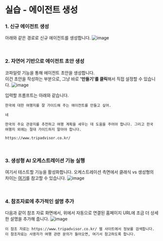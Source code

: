 실습 - 에이전트 생성
===

### 1. 신규 에이전트 생성
아래와 같은 경로로 신규 에이전트를 생성합니다.
![image](https://github.com/user-attachments/assets/2b324eb1-d57d-44c1-b43f-4e034ece25fd)

</br>

### 2. 자연어 기반으로 에이전트 초안 생성
코파일럿 기능을 통해 에이전트 초안을 생성합니다.   
이건 초안을 작성하는 부분으로, 그냥 바로 **'만들기'를 클릭**해서 직접 설정할 수 있습니다.
![image](https://github.com/user-attachments/assets/c6bd8964-785b-411e-bfa1-1287a2337501)


입력할 프롬프트는 아래와 같습니다.

```
한국에 대한 여행지를 잘 가이드해 주는 에이전트를 만들고 싶어.
```

```
네
```

```
한국의 주요 관광지를 추천하고 여행 계획을 세우는 데 도움을 주어야 합니다. 그리고 한국 여행지 외에는 절대 가이드하지 말아야 합니다.
```

```
https://www.tripadvisor.co.kr/
```

</br>

### 3. 생성형 AI 오케스트레이션 기능 실행
여기서 테스트할 기능을 활성화합니다. 오케스트레이션 측면에서 클래식 vs 생성형의 차이는 [여기](https://learn.microsoft.com/en-us/microsoft-copilot-studio/advanced-generative-actions)를 참고할 수 있습니다.
![image](https://github.com/user-attachments/assets/3a692146-e339-489a-8460-ce971758904a)

</br>

### 4. 참조자료에 추가적인 설명 추가
다음과 같이 참조 자료 화면에서, 위에서 자동으로 연결된 홈페이지 URL에 조금 더 상세한 설명을 추가해 줍니다.
![image](https://github.com/user-attachments/assets/7b0bc417-4d09-4323-b7ac-d17ccaf87798)

```
이 참조 자료는 https://www.tripadvisor.co.kr/ 웹 사이트에서 정보를 검색합니다.
이 참조자료는 사용자가 여행 관련 문의가 들어오면, 여기서 참고하도록 합니다.
```
